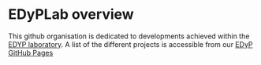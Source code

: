 # EDyPLab overview
This github organisation is dedicated to developments achieved within the [EDYP laboratory](https://www.edyp.fr/web/).
A list of the different projects is accessible from our [EDyP GitHub Pages](https://edyp-lab.github.io/)

